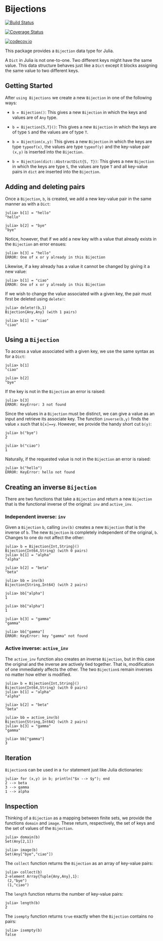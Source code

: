 # Bijections

[![Build Status](https://travis-ci.org/scheinerman/Bijections.jl.svg?branch=master)](https://travis-ci.org/scheinerman/Bijections.jl)

[![Coverage Status](https://coveralls.io/repos/scheinerman/Bijections.jl/badge.svg?branch=master&service=github)](https://coveralls.io/github/scheinerman/Bijections.jl?branch=master)

[![codecov.io](http://codecov.io/github/scheinerman/Bijections.jl/coverage.svg?branch=master)](http://codecov.io/github/scheinerman/Bijections.jl?branch=master)


This package provides a `Bijection` data type for Julia.


A `Dict` in Julia is not one-to-one. Two different keys might have the
same value. This data structure behaves just like a `Dict` except it
blocks assigning the same value to two different keys.

## Getting Started

After `using Bijections` we create a new `Bijection` in one of the
following ways:

* `b = Bijection()`: This gives a new `Bijection` in which the keys
and values are of `Any` type.

* `b = Bijection{S,T}()`: This gives a new `Bijection` in which the
  keys are of type `S` and the values are of type `T`.

* `b = Bijection(x,y)`: This gives a new `Bijection` in which the keys
  are type `typeof(x)`, the values are type `typeof(y)` and the
  key-value pair `(x,y)` is inserted into the `Bijection`.
  
* `b = Bijection(dict::AbstractDict{S, T})`: This gives a new `Bijection` in which the keys
  are type `S`, the values are type `T` and all
  key-value pairs in `dict` are inserted into the `Bijection`.

## Adding and deleting pairs

Once a `Bijection`, `b`, is created, we add a new key-value pair in
the same manner as with a `Dict`:
```
julia> b[1] = "hello"
"hello"

julia> b[2] = "bye"
"bye"
```
Notice, however, that if we add a new key with a value that already
exists in the `Bijection` an error ensues:
```
julia> b[3] = "hello"
ERROR: One of x or y already in this Bijection
```
Likewise, if a key already has a value it cannot be changed by giving
it a new value:
```
julia> b[1] = "ciao"
ERROR: One of x or y already in this Bijection
```

If we wish to change the value associated with a given key, the pair
must first be deleted using `delete!`:
```
julia> delete!(b,1)
Bijection{Any,Any} (with 1 pairs)

julia> b[1] = "ciao"
"ciao"
```

## Using a `Bijection`

To access a value associated with a given key, we use the same syntax
as for a `Dict`:
```
julia> b[1]
"ciao"

julia> b[2]
"bye"
```

If the key is not in the `Bijection` an error is raised:
```
julia> b[3]
ERROR: KeyError: 3 not found
```

Since the values in a `Bijection` must be distinct, we can give a
value as an input and retrieve its associate key. The function
`inverse(b,y)` finds the value `x` such that `b[x]==y`. However, we
provide the handy short cut `b(y)`:
```
julia> b("bye")
2

julia> b("ciao")
1
```

Naturally, if the requested value is not in the `Bijection` an error
is raised:
```
julia> b("hello")
ERROR: KeyError: hello not found
```

## Creating an inverse `Bijection`

There are two functions that take a `Bijection` and return a new
`Bijection` that is the functional inverse of the original:
`inv` and `active_inv`.

### Independent inverse: `inv`
Given a `Bijection` `b`, calling `inv(b)` creates a new `Bijection`
that is the inverse of `b`. The new `Bijection` is completely independent
of the original, `b`. Changes to one do not affect the other:
```
julia> b = Bijection{Int,String}()
Bijection{Int64,String} (with 0 pairs)
julia> b[1] = "alpha"
"alpha"

julia> b[2] = "beta"
"beta"

julia> bb = inv(b)
Bijection{String,Int64} (with 2 pairs)

julia> bb["alpha"]
1

julia> bb["alpha"]
1

julia> b[3] = "gamma"
"gamma"

julia> bb["gamma"]
ERROR: KeyError: key "gamma" not found
```

### Active inverse: `active_inv`

The `active_inv` function also creates an inverse `Bijection`, but in this
case the original and the inverse are actively tied together.
That is, modification of one immediately affects the other.
The two `Bijection`s remain inverses no matter how either is modified.

```
julia> b = Bijection{Int,String}()
Bijection{Int64,String} (with 0 pairs)
julia> b[1] = "alpha"
"alpha"

julia> b[2] = "beta"
"beta"

julia> bb = active_inv(b)
Bijection{String,Int64} (with 2 pairs)
julia> b[3] = "gamma"
"gamma"

julia> bb["gamma"]
3
```

## Iteration

`Bijection`s can be used in a `for` statement just like Julia
dictionaries:
```
julia> for (x,y) in b; println("$x --> $y"); end
2 --> beta
3 --> gamma
1 --> alpha
```



## Inspection

Thinking of a `Bijection` as a mapping between finite sets, we
provide the functions `domain` and `image`. These return,
respectively, the set of keys and the set of values of the
`Bijection`.
```
julia> domain(b)
Set(Any[2,1])

julia> image(b)
Set(Any["bye","ciao"])
```

The `collect` function returns the `Bijection` as an array of
key-value pairs:
```
julia> collect(b)
2-element Array{Tuple{Any,Any},1}:
 (2,"bye")
 (1,"ciao")
```

The `length` function returns the number of key-value pairs:
```
julia> length(b)
2
```

The `isempty` function returns `true` exactly when the `Bijection`
contains no pairs:
```
julia> isempty(b)
false
```
